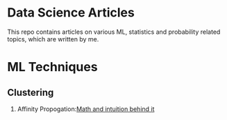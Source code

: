 # Data Science Articles
This repo contains articles on various ML, statistics and probability related topics, which are written by me.

# ML Techniques
## Clustering
1. Affinity Propogation:[Math and intuition behind it](https://medium.com/@harshita.vemula/math-and-intuition-behind-affinity-propagation-4ec5feae5b23)
